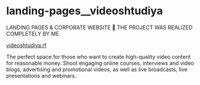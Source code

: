 # landing-pages__videoshtudiya
LANDING PAGES &amp; CORPORATE WEBSITE 💎 THE PROJECT WAS REALIZED COMPLETELY BY ME

<a href="//xn--b1aeadnd4b6aj2cze.xn--p1ai/" target="_blank" rel="nofollow">videoshtudiya.rf</a>

The perfect space for those who want to create high-quality video content for reasonable money. Shoot engaging online courses, interviews and video blogs, advertising and promotional videos, as well as live broadcasts, live presentations and webinars.
